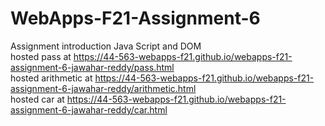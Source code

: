 # WebApps-F21-Assignment-6
Assignment introduction Java Script and DOM<br>
hosted pass at <https://44-563-webapps-f21.github.io/webapps-f21-assignment-6-jawahar-reddy/pass.html><br>
hosted arithmetic at <https://44-563-webapps-f21.github.io/webapps-f21-assignment-6-jawahar-reddy/arithmetic.html><br>
hosted car at <https://44-563-webapps-f21.github.io/webapps-f21-assignment-6-jawahar-reddy/car.html><br>